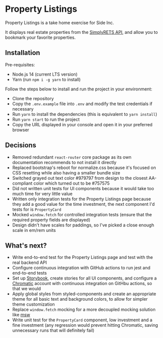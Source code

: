 # Property Listings

Property Listings is a take home exercise for Side Inc.

It displays real estate properties from the [SimplyRETS API](https://docs.simplyrets.com/api/index.html#/Listings/get_properties), and allow you to bookmark your favorite properties.

## Installation

Pre-requisites:

- Node.js 14 (current LTS version)
- Yarn (run `npm i -g yarn` to install)

Follow the steps below to install and run the project in your environment:

- Clone the repository
- Copy the `.env.example` file into `.env` and modify the test credentials if necessary
- Run `yarn` to install the dependencies (this is equivalent to `yarn install`)
- Run `yarn start` to run the project
- Copy the URL displayed in your console and open it in your preferred browser

## Decisions

- Removed redundant `react-router` core package as its own documentation recommends to not install it directly
- Replaced bootstrap's reboot for normalize.css because it's focused on CSS resetting while also having a smaller bundle size
- Switched grayed out text color #979797 from design to the closest AA-compliant color which turned out to be #757575
- Did not written unit tests for UI components because it would take too much time for very little value
- Written only integration tests for the Property Listings page because they add a good value for the time investment, the next component I'd tests for is `PropertyCard`
- Mocked `window.fetch` for controlled integration tests (ensure that the required property fields are displayed)
- Design didn't have scales for paddings, so I've picked a close enough scale in em/rem units

## What's next?

- Write end-to-end test for the Property Listings page and test with the real backend API
- Configure continuous integration with GitHub actions to run jest and end-to-end tests
- Set up [Storybook](https://storybook.js.org/), create stories for all UI components, and configure a [Chromatic](https://www.chromatic.com/) account with continuous integration on GitHbu actions, so that we would
- Apply global styles from styled-components and create an appropriate theme for all basic text and background colors, to allow for simpler theme customization
- Replace `window.fetch` mocking for a more decoupled mocking solution like [msw](https://mswjs.io/)
- Write unit test for the `PropertyCard` component, low investment and a fine investment (any regression would prevent hitting Chromatic, saving unnecessary runs that will definitely fail)
